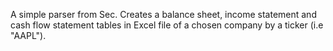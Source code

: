 A simple parser from Sec. Creates a balance sheet, income statement and cash flow statement tables in Excel file of a chosen company by a ticker (i.e "AAPL").
